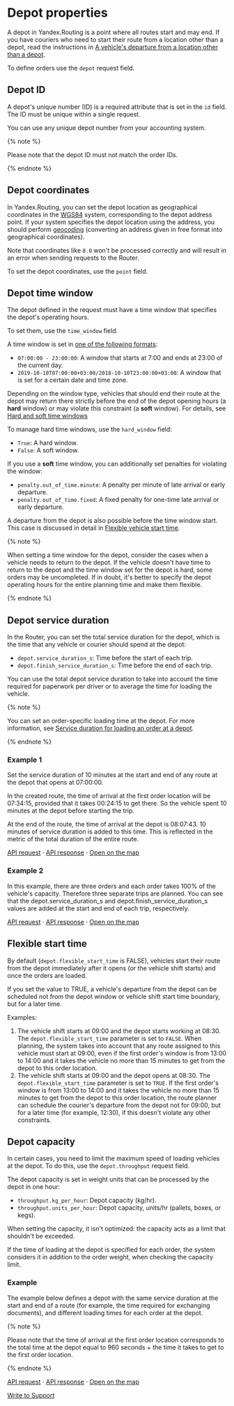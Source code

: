 # Depot properties

A depot in Yandex.Routing is a point where all routes start and may end.
If you have couriers who need to start their route from a location other than a depot, read the instructions in [A vehicle's departure from a location other than a depot](properties-of-vehicles.md).

To define orders use the `depot` request field.

## Depot ID

A depot's unique number (ID) is a required attribute that is set in the `id` field. The ID must be unique within a single request.

You can use any unique depot number from your accounting system.

{% note %}

Please note that the depot ID must not match the order IDs.

{% endnote %}

## Depot coordinates

In Yandex.Routing, you can set the depot location as geographical coordinates in the [WGS84](https://wikipedia.org/wiki/WGS_84) system, corresponding to the depot address point. If your system specifies the depot location using the address, you should perform [geocoding](https://tech.yandex.com.tr/maps/geocoder/) (converting an address given in free format into geographical coordinates).

Note that coordinates like `0.0` won't be processed correctly and will result in an error when sending requests to the Router.

To set the depot coordinates, use the `point` field.

## Depot time window

The depot defined in the request must have a time window that specifies the depot's operating hours.

To set them, use the `time_window` field.

A time window is set in [one of the following formats](properties-of-time-window.md#otnositelnyi-format-vremennykh-okon):

- `07:00:00 - 23:00:00`: A window that starts at 7:00 and ends at 23:00 of the current day.
- `2019-10-10T07:00:00+03:00/2018-10-10T23:00:00+03:00`: A window that is set for a certain date and time zone.

Depending on the window type, vehicles that should end their route at the depot may return there strictly before the end of the depot opening hours (a **hard** window) or may violate this constraint (a **soft** window). For details, see [Hard and soft time windows](properties-of-time-window.md#zhestkie-i-miagkie-okna)

To manage hard time windows, use the `hard_window` field:

- `True`: A hard window.
- `False`: A soft window.

If you use a **soft** time window, you can additionally set penalties for violating the window:

- `penalty.out_of_time.minute`: A penalty per minute of late arrival or early departure.
- `penalty.out_of_time.fixed`: A fixed penalty for one-time late arrival or early departure.

A departure from the depot is also possible before the time window start. This case is discussed in detail in [Flexible vehicle start time](properties-of-depot.md).

{% note %}

When setting a time window for the depot, consider the cases when a vehicle needs to return to the depot. If the vehicle doesn't have time to return to the depot and the time window set for the depot is hard, some orders may be uncompleted. If in doubt, it's better to specify the depot operating hours for the entire planning time and make them flexible.

{% endnote %}

## Depot service duration

In the Router, you can set the total service duration for the depot, which is the time that any vehicle or courier should spend at the depot:

- `depot.service_duration_s`: Time before the start of each trip.
- `depot.finish_service_duration_s`: Time before the end of each trip.

You can use the total depot service duration to take into account the time required for paperwork per driver or to average the time for loading the vehicle.

{% note %}

You can set an order-specific loading time at the depot. For more information, see [Service duration for loading an order at a depot](properties-of-orders.md).

{% endnote %}

### Example 1

Set the service duration of 10 minutes at the start and end of any route at the depot that opens at 07:00:00.

In the created route, the time of arrival at the first order location will be 07:34:15, provided that it takes 00:24:15 to get there. So the vehicle spent 10 minutes at the depot before starting the trip.

At the end of the route, the time of arrival at the depot is 08:07:43. 10 minutes of service duration is added to this time. This is reflected in the metric of the total duration of the entire route.

[API request](https://courier.yandex.ru/vrs/api/v1/log/request/e1fc8462-4795c1ab-de2ddc83-65db91af) ⋅ [API response](https://courier.yandex.ru/vrs/api/v1/result/e1fc8462-4795c1ab-de2ddc83-65db91af) ⋅ [Open on the map](https://courier.yandex.ru/mvrp-map#e1fc8462-4795c1ab-de2ddc83-65db91af)

### Example 2

In this example, there are three orders and each order takes 100% of the vehicle's capacity. Therefore three separate trips are planned. You can see that the depot.service_duration_s and depot.finish_service_duration_s values are added at the start and end of each trip, respectively.

[API request](https://courier.yandex.ru/vrs/api/v1/log/request/6124b3fc-95d19804-3cac3658-f42350c4) ⋅ [API response](https://courier.yandex.ru/vrs/api/v1/result/6124b3fc-95d19804-3cac3658-f42350c4) ⋅ [Open on the map](https://courier.yandex.ru/mvrp-map#6124b3fc-95d19804-3cac3658-f42350c4)

## Flexible start time

By default (`depot.flexible_start_time` is FALSE), vehicles start their route from the depot immediately after it opens (or the vehicle shift starts) and once the orders are loaded.

If you set the value to TRUE, a vehicle's departure from the depot can be scheduled not from the depot window or vehicle shift start time boundary, but for a later time.

Examples:

1. The vehicle shift starts at 09:00 and the depot starts working at 08:30. The `depot.flexible_start_time` parameter is set to `FALSE`. When planning, the system takes into account that any route assigned to this vehicle must start at 09:00, even if the first order's window is from 13:00 to 14:00 and it takes the vehicle no more than 15 minutes to get from the depot to this order location.
2. The vehicle shift starts at 09:00 and the depot opens at 08:30. The `depot.flexible_start_time` parameter is set to `TRUE`. If the first order's window is from 13:00 to 14:00 and it takes the vehicle no more than 15 minutes to get from the depot to this order location, the route planner can schedule the courier's departure from the depot not for 09:00, but for a later time (for example, 12:30), if this doesn't violate any other constraints.

## Depot capacity

In certain cases, you need to limit the maximum speed of loading vehicles at the depot. To do this, use the `depot.throughput` request field.

The depot capacity is set in weight units that can be processed by the depot in one hour:

- `throughput.kg_per_hour`: Depot capacity (kg/hr).
- `throughput.units_per_hour`: Depot capacity, units/hr (pallets, boxes, or kegs).

When setting the capacity, it isn't optimized: the capacity acts as a limit that shouldn't be exceeded.

If the time of loading at the depot is specified for each order, the system considers it in addition to the order weight, when checking the capacity limit.

### Example

The example below defines a depot with the same service duration at the start and end of a route (for example, the time required for exchanging documents), and different loading times for each order at the depot.

{% note %}

Please note that the time of arrival at the first order location corresponds to the total time at the depot equal to 960 seconds + the time it takes to get to the first order location.

{% endnote %}

[API request](https://courier.yandex.ru/vrs/api/v1/log/request/ae86b55c-98db6331-e42f6ea3-73e86d8f) ⋅ [API response](https://courier.yandex.ru/vrs/api/v1/result/ae86b55c-98db6331-e42f6ea3-73e86d8f) ⋅ [Open on the map](https://courier.yandex.ru/mvrp-map#ae86b55c-98db6331-e42f6ea3-73e86d8f)

<p class="p"><a href="feedback.html" class="xref button">Write to Support</a></p>
